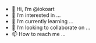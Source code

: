 - 👋 Hi, I’m @iokoart
- 👀 I’m interested in ...
- 🌱 I’m currently learning ...
- 💞️ I’m looking to collaborate on ...
- 📫 How to reach me ...

<!---
iokoart/iokoart is a ✨ special ✨ repository because its `README.md` (this file) appears on your GitHub profile.
You can click the Preview link to take a look at your changes.
--->
